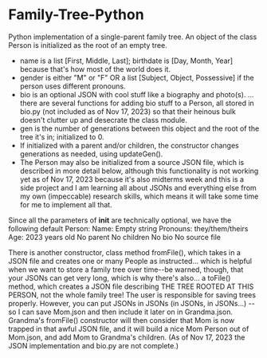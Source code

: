 # Family-Tree-Python
Python implementation of a single-parent family tree.
An object of the class Person is initialized as the root of an empty tree.
- name is a list [First, Middle, Last]; birthdate is [Day, Month, Year] because that's how most of the world does it.
- gender is either "M" or "F" OR a list [Subject, Object, Possessive] if the person uses different pronouns.
- bio is an optional JSON with cool stuff like a biography and photo(s).
... there are several functions for adding bio stuff to a Person, all stored in bio.py (not included as of Nov 17, 2023) so that their heinous bulk doesn't clutter up and desecrate the class module.
- gen is the number of generations between this object and the root of the tree it's in; initialized to 0.
- If initialized with a parent and/or children, the constructor changes generations as needed, using updateGen().
- The Person may also be initialized from a source JSON file, which is described in more detail below, although this functionality is not working yet as of Nov 17, 2023 because it's also midterms week and this is a side project and I am learning all about JSONs and everything else from my own (impeccable) research skills, which means it will take some time for me to implement all that.

Since all the parameters of __init__ are technically optional, we have the following default Person:
    Name: Empty string
    Pronouns: they/them/theirs
    Age: 2023 years old
    No parent
    No children
    No bio
    No source file

There is another constructor, class method fromFile(), which takes in a JSON file and creates one or many People as instructed... which is helpful when we want to store a family tree over time--be warned, though, that your JSONs can get very long, which is why there's also...
a toFile() method, which creates a JSON file describing THE TREE ROOTED AT THIS PERSON, not the whole family tree! The user is responsible for saving trees properly.
However, you can put JSONs in JSONs (in JSONs, in JSONs...) -- so I can save Mom.json and then include it later on in Grandma.json. Grandma's fromFile() constructor will then consider that Mom is now trapped in that awful JSON file, and it will build a nice Mom Person out of Mom.json, and add Mom to Grandma's children.
(As of Nov 17, 2023 the JSON implementation and bio.py are not complete.)
